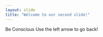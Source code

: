 ```yaml
---
layout: slide
title: "Welcome to our second slide!"
---
```

Be Conscious
Use the left arrow to go back!
